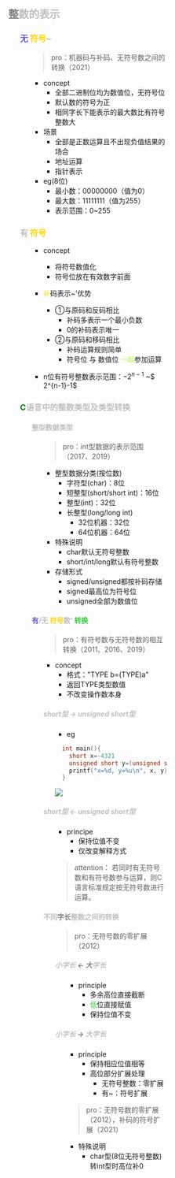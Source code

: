 <div style="float: left; width: 64%; padding: 1%;">

##  <span style="color: silver;"><span style="color: gray;">整</span>数的表示  

<ul>

###  <span style="color: silver;"><span style="color: SlateBlue;">无</span> <span style="color: Gold;">符号</span>~

<ul>

>pro：机器码与补码、无符号数之间的转换（2021）  

- concept
  - 全部二进制位均为数值位，无符号位
  - 默认数的符号为正
  - 相同字长下能表示的最大数比有符号整数大
- 场景
  - 全部是正数运算且不出现负值结果的场合
  - 地址运算
  - 指针表示
- eg(8位)
  - 最小数：00000000（值为0）
  - 最大数：11111111（值为255）
  - 表示范围：0~255

</ul>

###  <span style="color: silver;">有  <span style="color: Gold;">符号</span>

<ul>

- concept
  - 将符号数值化
  - 符号位放在有效数字前面
-  <span style="color: Gold;">补</span>码表示~'优势
     - ①与原码和反码相比
       - 补码多表示一个最小负数
       - 0的补码表示唯一
     - ②与原码和移码相比
       - 补码运算规则简单
       - 符号位 与 数值位  <span style="color: GreenYellow;">一起</span>参加运算

- n位有符号整数表示范围：$-2^{n-1}$ ~$ 2^{n-1}-1$

</ul>

###  <span style="color: silver;"><span style="color: green;">C</span>语言中的整数类型及类型转换  

<ul>

####  <span style="color: silver;">整型数据类型  

<ul>

>pro：int型数据的表示范围（2017、2019）  

- 整型数据分类(按位数)
  - 字符型(char)：8位
  - 短整型(short/short int)：16位
  - 整型(int)：32位
  - 长整型(long/long int)
    - 32位机器：32位
    - 64位机器：64位
- 特殊说明
  - char默认无符号整数
  - short/int/long默认有符号整数
- 存储形式
  - signed/unsigned都按补码存储
  - signed最高位为符号位
  - unsigned全部为数值位

</ul>

####  <span style="color: silver;"><span style="color: SlateBlue;">有</span>/无 <span style="color: Gold;">符号</span>数' <span style="color: LimeGreen;">转换  

<ul>

>pro：有符号数与无符号数的相互转换（2011、2016、2019）  

- concept
  - 格式："TYPE b=(TYPE)a"
  - 返回TYPE类型数值
  - 不改变操作数本身

#####  <span style="color: silver;">short型 → unsigned short型

<ul>

- eg
```c
  int main(){ 
    short x=-4321
    unsigned short y=(unsigned short)x;
    printf("x=%d, y=%u\n", x, y);
  }
```

![](https://cdn-mineru.openxlab.org.cn/model-mineru/prod/ea75c374ba8836e0e20e1d2fbf17389368b80728623490a6848a5ac33303d2d0.jpg)  

</ul>

##### <span style="color: silver;">short型 ← unsigned short型

<ul>

- principe
  - 保持位值不变
  - 仅改变解释方式

>attention： 若同时有无符号数和有符号数参与运算，则C语言标准规定按无符号数进行运算。  

</ul>

####  <span style="color: silver;">不同<span style="color: gray;">字长</span>整数之间的转换  

<ul>

>pro：无符号数的零扩展（2012）  

##### <span style="color: silver;">小字长 <span style="color: gray;">←</span> <span style="color: gray;">大</span>字长

<ul>

- principle
  - 多余高位直接截断
  -  <span style="color: LimeGreen;">低</span>位直接赋值
  - 保持位值不变

</ul>

#####  <span style="color: silver;">小字长 <span style="color: gray;">→</span> 大字长

<ul>

- principle
  - 保持相应位值相等
  - 高位部分扩展处理
    - 无符号整数：零扩展
    - 有~：符号扩展

>pro：无符号数的零扩展（2012），补码的符号扩展（2021）  

- 特殊说明
  - char型(8位无符号整数)转int型时高位补0

</ul>

</ul>

</ul>

</ul>

</ul>
</div>
<div style="float: right; width: 26%; padding: 1%;">

</div>
<div style="clear: both;"></div>
